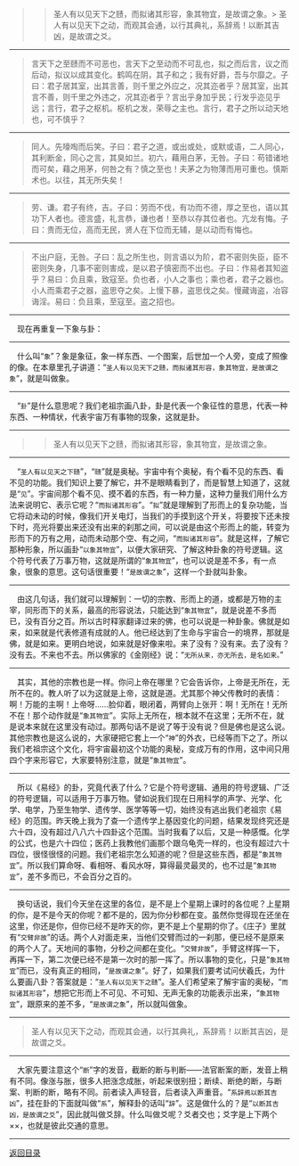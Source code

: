 > > 圣人有以见天下之赜，而拟诸其形容，象其物宜，是故谓之象。> 圣人有以见天下之动，而观其会通，以行其典礼，系辞焉！以断其吉凶，是故谓之爻。
___
> 言天下之至赜而不可恶也，言天下之至动而不可乱也，拟之而后言，议之而后动，拟议以成其变化。鹤鸣在阴，其子和之；我有好爵，吾与尔靡之。子曰：君子居其室，出其言善，则千里之外应之，况其迩者乎？居其室，出其言不善，则千里之外违之，况其迩者乎？言出乎身加乎民；行发乎迩见乎远；言行，君子之枢机。枢机之发，荣辱之主也。言行，君子之所以动天地也，可不慎乎？
___
> 同人。先嚎啕而后笑。子曰：君子之道，或出或处，或默或语，二人同心，其利断金，同心之言，其臭如兰。初六，藉用白茅，无咎。子曰：苟错诸地而可矣，藉之用茅，何咎之有？慎之至也！夫茅之为物薄而用可重也。慎斯术也。以往，其无所失矣！
___
> 劳、谦。君子有终，吉。子曰：劳而不伐，有功而不德，厚之至也，语以其功下人者也。德言盛，礼言恭，谦也者！至恭以存其位者也。亢龙有悔。子曰：贵而无位，高而无民，贤人在下位而无辅，是以动而有悔也。
___
> 不出户庭，无咎。子曰：乱之所生也，则言语以为阶，君不密则失臣，臣不密则失身，几事不密则害成，是以君子慎密而不出也。子曰：作易者其知盗乎？易曰：负且乘，致寇至。负也者，小人之事也；乘也者，君子之器也。小人而乘君子之器，盗思夺之矣。上慢下暴，盗思伐之矣。慢藏诲盗，冶容诲淫。易曰：负且乘，至寇至。盗之招也。
___
&emsp;现在再重复一下象与卦：
___
&emsp;什么叫“``象``”？象是象征，象一样东西、一个图案，后世加一个人旁，变成了照像的像。在本章里孔子讲道：“``圣人有以见天下之赜，而拟诸其形容，象其物宜，是故谓之象``”，就是叫做象。
___
&emsp;“``卦``”是什么意思呢？我们老祖宗画八卦，卦是代表一个象征性的意思，代表一种东西、一种情状，代表宇宙万有事物的现象，这就是卦。
___
> > 圣人有以见天下之赜，而拟诸其形容，象其物宜，是故谓之象。
___
&emsp;“``圣人有以见天之下赜``”，“``赜``”就是奥秘。宇宙中有个奥秘，有个看不见的东西、看不见的功能。我们知识上要了解它，并不是眼睛看到了，而是智慧上知道了，这就是“``见``”。宇宙间那个看不见、摸不着的东西，有一种力量，这种力量我们用什么方法来说明它、表示它呢？“``而拟诸其形容``”。“``拟``”就是理解到了形而上的复杂功能，当它将动未动的时候，像我们开关电灯，当我们的手摸到这个开关，将要按下还未按下时，亮光将要出来还没有出来的刹那之间，可以说是由这个形而上的能，转变为形而下的万有之用，动而未动那个空、有之间，“``而拟诸其形容``”。就是这样，了解它那种形象，所以画卦“``以象其物宜``”，以便大家研究、了解这种卦象的符号逻辑。这个符号代表了万事万物，这就是所谓的“``象其物宜``”，也可以说是差不多，有一点象，很象的意思。这句话很重要！“``是故谓之象``”，这样一个卦就叫卦象。
___
&emsp;由这几句话，我们就可以理解到：一切的宗教、形而上的道，或都是万物的主宰，同形而下的关系，最高的形容说法，只能达到“``象其物宜``”，就是说差不多而已，没有百分之百。所以古时释家翻译过来的佛，也可以说是一种卦象。佛就是如来，如来就是代表修道有成就的人。他已经达到了生命与宇宙合一的境界，那就是佛，就是如来。更明白地说，如来就是好像来啦。来了没有？没有来。去了没有？没有去。不来也不去。所以佛家的《金刚经》说：“``无所从来，亦无所去，是名如来。``”
___
&emsp;其实，其他的宗教也是一样。你问上帝在哪里？它会告诉你，上帝是无所在，无所不在的。教人听了以为这就是上帝，这就是道。尤其那个神父传教时的表情：啊！万能的主啊！上帝呀……脸仰着，眼闭着，两臂向上张开：啊！无所在！无所不在！那个动作就是“``象其物宜``”。实际上无所在，根本就不在这里；无所不在，就是说本来就在这里没有动过。那两句话不是说了等于没有说？但是佛也是这么说。其他宗教也是这么说的，大家硬把它套上一个“``神``”的外衣，已经等而下之了。所以我们老祖宗这个文化，将宇宙最初这个功能的奥秘，变成万有的作用，这中间只用四个字来形容它，大家要特别注意，就是“``象其物宜``”。
___
&emsp;所以《易经》的卦，究竟代表了什么？它是个符号逻辑、通用的符号逻辑、广泛的符号逻辑，可以适用于万事万物。譬如说我们现在日用科学的声学、光学、化学、电学，乃至生物学、遗传学、医学等等一切，始终没有逃出我们老祖宗《易经》的范围。昨天晚上我为了查一个遗传学上基因变化的问题，结果发现终究还是六十四，没有超过八八六十四卦这个范围。当时我看了以后，又是一种感慨。化学的公式，也是六十四位；医药上我教他们画那个跟乌龟壳一样的，也没有超过六十四位，很怪很怪的问题。我们老祖宗怎么知道的呢？但是这些东西，都是“``象其物宜``”。所以我们算命呀、看相呀、看风水呀，算得最灵最灵的，也不过是“``象其物宜``”，差不多而已，不会百分之百的。
___
&emsp;换句话说，我们今天坐在这里的各位，是不是上个星期上课时的各位呢？上星期的你，是不是今天的你呢？都不是的，因为你分秒都在变。虽然你觉得现在还坐在这里，你还是你，但你已经不是昨天的你，更不是上个星期的你了。《庄子》里就有“``交臂非故``”的话。两个人对面走来，当他们交臂而过的一刹那，便已经不是原来的两个人了。天地间的事物，分秒之间都在变化。“``交臂非故``”，手臂这样挥一下，再挥一下，第二次便已经不是第一次时的那一挥了。所以事物的变化，只是“``象其物宜``”而已，没有真正的相同，“``是故谓之象``”。好了，如果我们要考试问伏羲氏，为什么要画八卦？答案就是：“``圣人有以见天下之赜``”。圣人们希望来了解宇宙的奥秘，“``而拟诸其形容``”，想把它形而上不可见、不可知、无声无象的功能表示出来，“``象其物宜``”，跟原来的差不多，“``是故谓之象``”，所以就叫做象。
___
> 圣人有以见天下之动，而观其会通，以行其典礼，系辞焉！以断其吉凶，是故谓之爻。
___
&emsp;大家先要注意这个“``断``”字的发音，截断的断与判断——法官断案的断，发音上稍有不同。像涨与胀，很多人把涨念成胀，听起来很别扭；断续、断绝的断，与断案、判断的断，略有不同。前者读入声轻音，后者读入声重音。“``系辞焉以断其吉凶``”，挂在卦的下面就叫做“``系``”，解释卦的话叫“``辞``”。这是做什么的？是“``以断其吉凶，是故谓之爻``”，因此就叫做爻辞。什么叫做爻呢？爻者交也；爻字是上下两个××，也就是彼此交通的意思。
___
[返回目录](../../../master/README.md#目录)